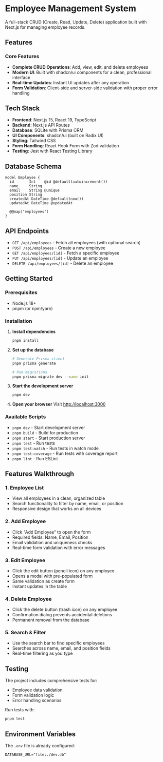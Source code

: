 # Employee Management System

A full-stack CRUD (Create, Read, Update, Delete) application built with Next.js for managing employee records.

## Features

### Core Features

-   **Complete CRUD Operations**: Add, view, edit, and delete employees
-   **Modern UI**: Built with shadcn/ui components for a clean, professional interface
-   **Real-time Updates**: Instant UI updates after any operation
-   **Form Validation**: Client-side and server-side validation with proper error handling

## Tech Stack

-   **Frontend**: Next.js 15, React 19, TypeScript
-   **Backend**: Next.js API Routes
-   **Database**: SQLite with Prisma ORM
-   **UI Components**: shadcn/ui (built on Radix UI)
-   **Styling**: Tailwind CSS
-   **Form Handling**: React Hook Form with Zod validation
-   **Testing**: Jest with React Testing Library

## Database Schema

```prisma
model Employee {
  id       Int    @id @default(autoincrement())
  name     String
  email    String @unique
  position String
  createdAt DateTime @default(now())
  updatedAt DateTime @updatedAt

  @@map("employees")
}
```

## API Endpoints

-   `GET /api/employees` - Fetch all employees (with optional search)
-   `POST /api/employees` - Create a new employee
-   `GET /api/employees/[id]` - Fetch a specific employee
-   `PUT /api/employees/[id]` - Update an employee
-   `DELETE /api/employees/[id]` - Delete an employee

## Getting Started

### Prerequisites

-   Node.js 18+
-   pnpm (or npm/yarn)

### Installation

1. **Install dependencies**

    ```bash
    pnpm install
    ```

2. **Set up the database**

    ```bash
    # Generate Prisma client
    pnpm prisma generate

    # Run migrations
    pnpm prisma migrate dev --name init
    ```

3. **Start the development server**

    ```bash
    pnpm dev
    ```

4. **Open your browser**
   Visit [http://localhost:3000](http://localhost:3000)

### Available Scripts

-   `pnpm dev` - Start development server
-   `pnpm build` - Build for production
-   `pnpm start` - Start production server
-   `pnpm test` - Run tests
-   `pnpm test:watch` - Run tests in watch mode
-   `pnpm test:coverage` - Run tests with coverage report
-   `pnpm lint` - Run ESLint

## Features Walkthrough

### 1. Employee List

-   View all employees in a clean, organized table
-   Search functionality to filter by name, email, or position
-   Responsive design that works on all devices

### 2. Add Employee

-   Click "Add Employee" to open the form
-   Required fields: Name, Email, Position
-   Email validation and uniqueness checks
-   Real-time form validation with error messages

### 3. Edit Employee

-   Click the edit button (pencil icon) on any employee
-   Opens a modal with pre-populated form
-   Same validation as create form
-   Instant updates in the table

### 4. Delete Employee

-   Click the delete button (trash icon) on any employee
-   Confirmation dialog prevents accidental deletions
-   Permanent removal from the database

### 5. Search & Filter

-   Use the search bar to find specific employees
-   Searches across name, email, and position fields
-   Real-time filtering as you type

## Testing

The project includes comprehensive tests for:

-   Employee data validation
-   Form validation logic
-   Error handling scenarios

Run tests with:

```bash
pnpm test
```

## Environment Variables

The `.env` file is already configured:

```env
DATABASE_URL="file:./dev.db"
```
